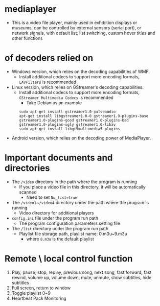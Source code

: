 # mediaplayer
* This is a video file player, mainly used in exhibition displays or museums, can be controlled by external sensors (serial port), or network signals, with default list, list switching, custom hover titles and other functions

# of decoders relied on
* Windows version, which relies on the decoding capabilities of WMF.
    * Install additional codecs to support more encoding formats, `LAVFilters` is recommended
* Linux version, which relies on GStreamer's decoding capabilities.
    * Install additional codecs to support more encoding formats, `GStreamer Multimedia Codecs` is recommended
		* Take Debian as an example
		```
		sudo apt-get install gstreamer1.0-pulseaudio
		apt-get install libgstreamer1.0-0 gstreamer1.0-plugins-base gstreamer1.0-plugins-good gstreamer1.0-plugins-bad gstreamer1.0-plugins-ugly gstreamer1.0-libav
		sudo apt-get install libqt5multimedia5-plugins
		```
* Android version, which relies on the decoding power of MediaPlayer.

# Important documents and directories
* The `/video` directory in the path where the program is running
	* If you place a video file in this directory, it will be automatically scanned
		* Need to set `No_list=true`
* The `/video1`~`/video4` directory under the path where the program is running
	* Video directory for additional players
* `config.ini` file under the program run path
	* The program configuration parameters setting file
* The `/list` directory under the program run path
	* Playlist file storage path, playlist name: 0.m3u~9.m3u
		* where `0.m3u` is the default playlist	
# Remote \ local control function
1. Play, pause, stop, replay, previous song, next song, fast forward, fast rewind, volume up, volume down, mute, unmute, show subtitles, hide subtitles
2. Full screen, return to window
3. Toggle playlist 0~9
4. Heartbeat Pack Monitoring
